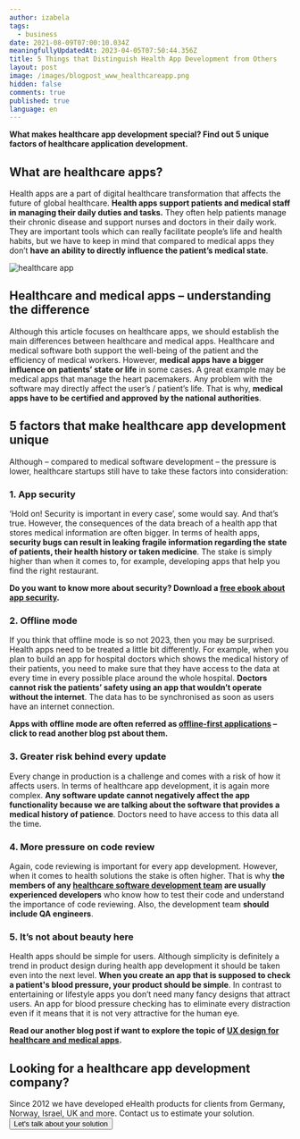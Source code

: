 ```yaml
---
author: izabela
tags:
  - business
date: 2021-08-09T07:00:10.034Z
meaningfullyUpdatedAt: 2023-04-05T07:50:44.356Z
title: 5 Things that Distinguish Health App Development from Others
layout: post
image: /images/blogpost_www_healthcareapp.png
hidden: false
comments: true
published: true
language: en
---
```

**What makes healthcare app development special? Find out 5 unique factors of healthcare application development.**

## What are healthcare apps?

Health apps are a part of digital healthcare transformation that affects the future of global healthcare. **Health apps support patients and medical staff in managing their daily duties and tasks.** They often help patients manage their chronic disease and support nurses and doctors in their daily work. They are important tools which can really facilitate people’s life and health habits, but we have to keep in mind that compared to medical apps they don’t **have an ability to directly influence the patient’s medical state**.

![healthcare app](/images/healthcare_in_post5.png)

## Healthcare and medical apps – understanding the difference

Although this article focuses on healthcare apps, we should establish the main differences between healthcare and medical apps. Healthcare and medical software both support the well-being of the patient and the efficiency of medical workers. However, **medical apps have a bigger influence on patients’ state or life** in some cases. A great example may be medical apps that manage the heart pacemakers. Any problem with the software may directly affect the user’s / patient’s life. That is why, **medical apps have to be certified and approved by the national authorities**.

## 5 factors that make healthcare app development unique

Although – compared to medical software development – the pressure is lower, healthcare startups still have to take these factors into consideration:

### 1. App security

‘Hold on! Security is important in every case’, some would say. And that’s true. However, the consequences of the data breach of a health app that stores medical information are often bigger. In terms of health apps, **security bugs can result in leaking fragile information regarding the state of patients, their health history or taken medicine**. The stake is simply higher than when it comes to, for example, developing apps that help you find the right restaurant.

**Do you want to know more about security? Download a [free ebook about app security](l/blog/app-security-free-ebook/).**

### 2. Offline mode

If you think that offline mode is so not 2023, then you may be surprised. Health apps need to be treated a little bit differently. For example, when you plan to build an app for hospital doctors which shows the medical history of their patients, you need to make sure that they have access to the data at every time in every possible place around the whole hospital. **Doctors cannot risk the patients’ safety using an app that wouldn’t operate without the internet**. The data has to be synchronised as soon as users have an internet connection. 

**Apps with offline mode are often referred as [offline-first applications](/blog/offline-first-app-guide-for-startups-app-owners-case-studies/) – click to read another blog pst about them.**

### 3. Greater risk behind every update

Every change in production is a challenge and comes with a risk of how it affects users. In terms of healthcare app development, it is again more complex. **Any software update cannot negatively affect the app functionality because we are talking about the software that provides a medical history of patience**. Doctors need to have access to this data all the time.

### 4. More pressure on code review

Again, code reviewing is important for every app development. However, when it comes to health solutions the stake is often higher. That is why **the members of any [healthcare software development team](/blog/how-to-develop-a-healthcare-app-startup-owner-perspective) are usually experienced developers** who know how to test their code and understand the importance of code reviewing. Also, the development team **should include QA engineers**.

### 5. It’s not about beauty here

Health apps should be simple for users. Although simplicity is definitely a trend in product design during health app development it should be taken even into the next level. **When you create an app that is supposed to check a patient's blood pressure, your product should be simple**. In contrast to entertaining or lifestyle apps you don’t need many fancy designs that attract users. An app for blood pressure checking has to eliminate every distraction even if it means that it is not very attractive for the human eye.

**Read our another blog post if want to explore the topic of [UX design for healthcare and medical apps](/blog/ux-design-healthcare-medical-apps-case-study/).**

<div class='block-button'><h2>Looking for a healthcare app development company?</h2><div>Since 2012 we have developed eHealth products for clients from Germany, Norway, Israel, UK and more. Contact us to estimate your solution.</div><a href="/start-project"><button>Let's talk about your solution</button></a></div>
